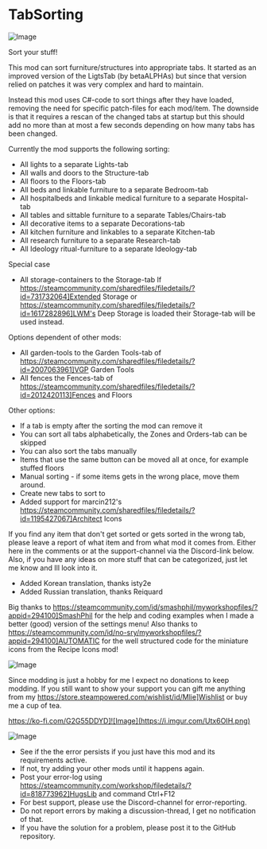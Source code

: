 # TabSorting

![Image](https://i.imgur.com/buuPQel.png)

Sort your stuff!
  
This mod can sort furniture/structures into appropriate tabs.
It started as an improved version of the LigtsTab (by betaALPHAs) but since that version relied on patches it was very complex and hard to maintain.

Instead this mod uses C#-code to sort things after they have loaded, removing the need for specific patch-files for each mod/item. The downside is that it requires a rescan of the changed tabs at startup but this should add no more than at most a few seconds depending on how many tabs has been changed.

Currently the mod supports the following sorting:

- All lights to a separate Lights-tab
- All walls and doors to the Structure-tab
- All floors to the Floors-tab
- All beds and linkable furniture to a separate Bedroom-tab
- All hospitalbeds and linkable medical furniture to a separate Hospital-tab
- All tables and sittable furniture to a separate Tables/Chairs-tab
- All decorative items to a separate Decorations-tab
- All kitchen furniture and linkables to a separate Kitchen-tab
- All research furniture to a separate Research-tab
- All Ideology ritual-furniture to a separate Ideology-tab

Special case
- All storage-containers to the Storage-tab
  If https://steamcommunity.com/sharedfiles/filedetails/?id=731732064]Extended Storage or https://steamcommunity.com/sharedfiles/filedetails/?id=1617282896]LWM's Deep Storage is loaded their Storage-tab will be used instead.
  
Options dependent of other mods:
- All garden-tools to the Garden Tools-tab of https://steamcommunity.com/sharedfiles/filedetails/?id=2007063961]VGP Garden Tools
- All fences the Fences-tab of https://steamcommunity.com/sharedfiles/filedetails/?id=2012420113]Fences and Floors
  
Other options:
- If a tab is empty after the sorting the mod can remove it
- You can sort all tabs alphabetically, the Zones and Orders-tab can be skipped
- You can also sort the tabs manually
- Items that use the same button can be moved all at once, for example stuffed floors
- Manual sorting - if some items gets in the wrong place, move them around.
- Create new tabs to sort to
- Added support for marcin212's https://steamcommunity.com/sharedfiles/filedetails/?id=1195427067]Architect Icons

If you find any item that don't get sorted or gets sorted in the wrong tab, please leave a report of what item and from what mod it comes from. Either here in the comments or at the support-channel via the Discord-link below.
Also, if you have any ideas on more stuff that can be categorized, just let me know and Ill look into it.

- Added Korean translation, thanks isty2e 
- Added Russian translation, thanks Reiquard

Big thanks to https://steamcommunity.com/id/smashphil/myworkshopfiles/?appid=294100]SmashPhil for the help and coding examples when I made a better (good) version of the settings menu! 
Also thanks to https://steamcommunity.com/id/no-sry/myworkshopfiles/?appid=294100]AUTOMATIC for the well structured code for the miniature icons from the Recipe Icons mod!

![Image](https://i.imgur.com/O0IIlYj.png)

Since modding is just a hobby for me I expect no donations to keep modding. If you still want to show your support you can gift me anything from my https://store.steampowered.com/wishlist/id/Mlie]Wishlist or buy me a cup of tea.

https://ko-fi.com/G2G55DDYD]![Image](https://i.imgur.com/Utx6OIH.png)


![Image](https://i.imgur.com/PwoNOj4.png)



-  See if the the error persists if you just have this mod and its requirements active.
-  If not, try adding your other mods until it happens again.
-  Post your error-log using https://steamcommunity.com/workshop/filedetails/?id=818773962]HugsLib and command Ctrl+F12
-  For best support, please use the Discord-channel for error-reporting.
-  Do not report errors by making a discussion-thread, I get no notification of that.
-  If you have the solution for a problem, please post it to the GitHub repository.



